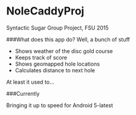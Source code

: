 # NoleCaddyProj
Syntactic Sugar Group Project, FSU 2015

###What does this app do?
Well, a bunch of stuff

* Shows weather of the disc gold course
* Keeps track of score
* Shows geomapped hole locations
* Calculates distance to next hole

At least it used to...

###Currently

Bringing it up to speed for Android 5-latest
